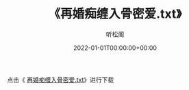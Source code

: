 ﻿---
title:  《再婚痴缠入骨密爱.txt》
date:   2022-01-01T00:00:00+00:00
author: 听松阁
layout: post
permalink: /再婚痴缠入骨密爱/
categories: 小说
tags: [小说]
---

点击《 [再婚痴缠入骨密爱.txt](http://img.660000.xyz/bookstukust/book/bntxt/10/再婚痴缠入骨密爱.txt)》进行下载